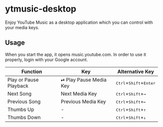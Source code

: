 # ytmusic-desktop
Enjoy YouTube Music as a desktop application which you can control with your media keys.

## Usage
When you start the app, it opens music.youtube.com. In order to use it properly, login with your Google account.

| Function | Key | Alternative Key |
|----------|-----|-----------------|
|Play or Pause Playback| ⏯ Play Pause Media Key | <kbd>Ctrl</kbd>+<kbd>Shift</kbd>+<kbd>Enter</kbd>|
|Next Song| Next Media Key | <kbd>Ctrl</kbd>+<kbd>Shift</kbd>+<kbd>→</kbd>|
|Previous Song| Previous Media Key | <kbd>Ctrl</kbd>+<kbd>Shift</kbd>+<kbd>←</kbd>|
|Thumbs Up| - | <kbd>Ctrl</kbd>+<kbd>Shift</kbd>+<kbd>↑</kbd>|
|Thumbs Down| - | <kbd>Ctrl</kbd>+<kbd>Shift</kbd>+<kbd>↓</kbd>|
